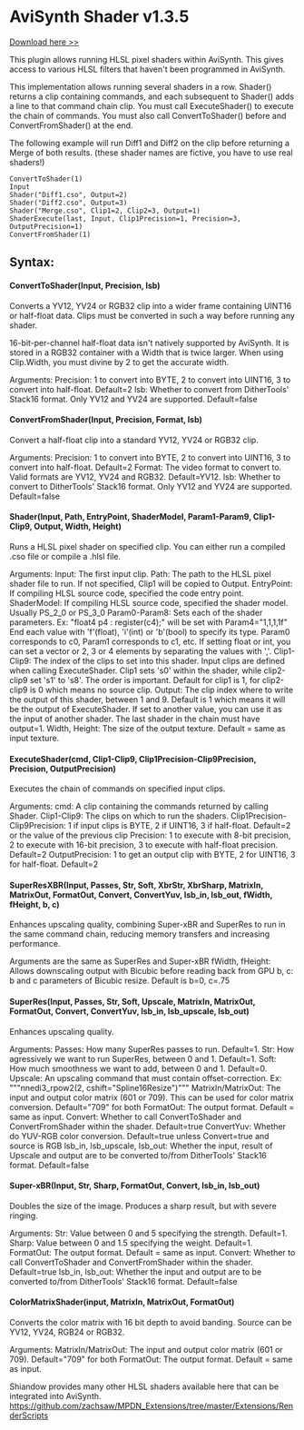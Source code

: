 # AviSynth Shader v1.3.5

<a href="https://github.com/mysteryx93/AviSynthShader/releases">Download here >></a>

This plugin allows running HLSL pixel shaders within AviSynth. This gives access to various HLSL filters that haven't been programmed in AviSynth.

This implementation allows running several shaders in a row. Shader() returns a clip containing commands, and each subsequent to Shader() adds a line to that command chain clip. You must call ExecuteShader() to execute the chain of commands. You must also call ConvertToShader() before and ConvertFromShader() at the end.

The following example will run Diff1 and Diff2 on the clip before returning a Merge of both results. (these shader names are fictive, you have to use real shaders!)

    ConvertToShader(1)
	Input
    Shader("Diff1.cso", Output=2)
    Shader("Diff2.cso", Output=3)
    Shader("Merge.cso", Clip1=2, Clip2=3, Output=1)
    ShaderExecute(last, Input, Clip1Precision=1, Precision=3, OutputPrecision=1)
    ConvertFromShader(1)

## Syntax:

#### ConvertToShader(Input, Precision, lsb)
Converts a YV12, YV24 or RGB32 clip into a wider frame containing UINT16 or half-float data. Clips must be converted in such a way before running any shader.

16-bit-per-channel half-float data isn't natively supported by AviSynth. It is stored in a RGB32 container with a Width that is twice larger. When using Clip.Width, you must divine by 2 to get the accurate width.

Arguments:
Precision: 1 to convert into BYTE, 2 to convert into UINT16, 3 to convert into half-float. Default=2
lsb: Whether to convert from DitherTools' Stack16 format. Only YV12 and YV24 are supported. Default=false

#### ConvertFromShader(Input, Precision, Format, lsb)
Convert a half-float clip into a standard YV12, YV24 or RGB32 clip.

Arguments:
Precision: 1 to convert into BYTE, 2 to convert into UINT16, 3 to convert into half-float. Default=2
Format: The video format to convert to. Valid formats are YV12, YV24 and RGB32. Default=YV12.
lsb: Whether to convert to DitherTools' Stack16 format. Only YV12 and YV24 are supported. Default=false

#### Shader(Input, Path, EntryPoint, ShaderModel, Param1-Param9, Clip1-Clip9, Output, Width, Height)
Runs a HLSL pixel shader on specified clip. You can either run a compiled .cso file or compile a .hlsl file.

Arguments:
Input: The first input clip.
Path: The path to the HLSL pixel shader file to run. If not specified, Clip1 will be copied to Output.
EntryPoint: If compiling HLSL source code, specified the code entry point.
ShaderModel: If compiling HLSL source code, specified the shader model. Usually PS_2_0 or PS_3_0
Param0-Param8: Sets each of the shader parameters.
Ex: "float4 p4 : register(c4);" will be set with Param4="1,1,1,1f"
End each value with 'f'(float), 'i'(int) or 'b'(bool) to specify its type.
Param0 corresponds to c0, Param1 corresponds to c1, etc.
If setting float or int, you can set a vector or 2, 3 or 4 elements by separating the values with ','.
Clip1-Clip9: The index of the clips to set into this shader. Input clips are defined when calling ExecuteShader. Clip1 sets 's0' within the shader, while clip2-clip9 set 's1' to 's8'. The order is important.
Default for clip1 is 1, for clip2-clip9 is 0 which means no source clip.
Output: The clip index where to write the output of this shader, between 1 and 9. Default is 1 which means it will be the output of ExecuteShader. If set to another value, you can use it as the input of another shader. The last shader in the chain must have output=1.
Width, Height: The size of the output texture. Default = same as input texture.

#### ExecuteShader(cmd, Clip1-Clip9, Clip1Precision-Clip9Precision, Precision, OutputPrecision)
Executes the chain of commands on specified input clips.

Arguments:
cmd: A clip containing the commands returned by calling Shader.
Clip1-Clip9: The clips on which to run the shaders.
Clip1Precision-Clip9Precision: 1 if input clips is BYTE, 2 if UINT16, 3 if half-float. Default=2 or the value of the previous clip
Precision: 1 to execute with 8-bit precision, 2 to execute with 16-bit precision, 3 to execute with half-float precision. Default=2
OutputPrecision: 1 to get an output clip with BYTE, 2 for UINT16, 3 for half-float. Default=2

#### SuperResXBR(Input, Passes, Str, Soft, XbrStr, XbrSharp, MatrixIn, MatrixOut, FormatOut, Convert, ConvertYuv, lsb_in, lsb_out, fWidth, fHeight, b, c)
Enhances upscaling quality, combining Super-xBR and SuperRes to run in the same command chain, reducing memory transfers and increasing performance.

Arguments are the same as SuperRes and Super-xBR
fWidth, fHeight: Allows downscaling output with Bicubic before reading back from GPU
b, c: b and c parameters of Bicubic resize. Default is b=0, c=.75


#### SuperRes(Input, Passes, Str, Soft, Upscale, MatrixIn, MatrixOut, FormatOut, Convert, ConvertYuv, lsb_in, lsb_upscale, lsb_out)
Enhances upscaling quality.

Arguments:
Passes: How many SuperRes passes to run. Default=1.
Str: How agressively we want to run SuperRes, between 0 and 1. Default=1.
Soft: How much smoothness we want to add, between 0 and 1. Default=0.
Upscale: An upscaling command that must contain offset-correction. Ex: """nnedi3_rpow2(2, cshift="Spline16Resize")"""
MatrixIn/MatrixOut: The input and output color matrix (601 or 709). This can be used for color matrix conversion. Default="709" for both
FormatOut: The output format. Default = same as input.
Convert: Whether to call ConvertToShader and ConvertFromShader within the shader. Default=true
ConvertYuv: Whether do YUV-RGB color conversion. Default=true unless Convert=true and source is RGB
lsb_in, lsb_upscale, lsb_out: Whether the input, result of Upscale and output are to be converted to/from DitherTools' Stack16 format. Default=false


#### Super-xBR(Input, Str, Sharp, FormatOut, Convert, lsb_in, lsb_out)
Doubles the size of the image. Produces a sharp result, but with severe ringing.

Arguments:
Str: Value between 0 and 5 specifying the strength. Default=1.
Sharp: Value between 0 and 1.5 specifying the weight. Default=1.
FormatOut: The output format. Default = same as input.
Convert: Whether to call ConvertToShader and ConvertFromShader within the shader. Default=true
lsb_in, lsb_out: Whether the input and output are to be converted to/from DitherTools' Stack16 format. Default=false


#### ColorMatrixShader(input, MatrixIn, MatrixOut, FormatOut)
Converts the color matrix with 16 bit depth to avoid banding. Source can be YV12, YV24, RGB24 or RGB32.

Arguments:
MatrixIn/MatrixOut: The input and output color matrix (601 or 709). Default="709" for both
FormatOut: The output format. Default = same as input.


Shiandow provides many other HLSL shaders available here that can be integrated into AviSynth.
https://github.com/zachsaw/MPDN_Extensions/tree/master/Extensions/RenderScripts
